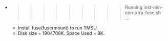 * >>>>>>>>> Running inst-min-con-xtra-fuse.sh ...
  * Install fuse(fusermount) to run TMSU.
  * Disk size = 1904708K. Space Used = 8K.
